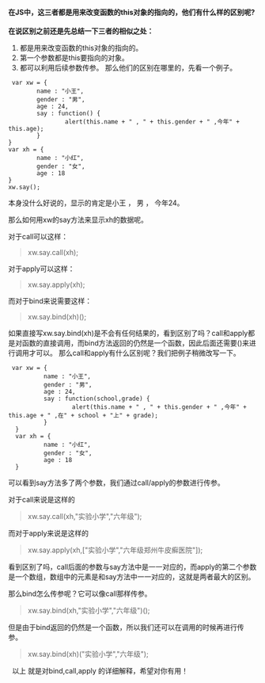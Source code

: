 #### 在JS中，这三者都是用来改变函数的this对象的指向的，他们有什么样的区别呢?

**在说区别之前还是先总结一下三者的相似之处：**

1. 都是用来改变函数的this对象的指向的。
2. 第一个参数都是this要指向的对象。
3. 都可以利用后续参数传参。
那么他们的区别在哪里的，先看一个例子。
```
 var xw = {
        name : "小王",
        gender : "男",
        age : 24,
        say : function() {
                alert(this.name + " , " + this.gender + " ,今年" + this.age);                                
        }
}
var xh = {
        name : "小红",
        gender : "女",
        age : 18
}
xw.say();
```
本身没什么好说的，显示的肯定是小王 ， 男 ， 今年24。

那么如何用xw的say方法来显示xh的数据呢。

对于call可以这样：

> xw.say.call(xh);

对于apply可以这样：

> xw.say.apply(xh);

而对于bind来说需要这样：

> xw.say.bind(xh)();

如果直接写xw.say.bind(xh)是不会有任何结果的，看到区别了吗？call和apply都是对函数的直接调用，而bind方法返回的仍然是一个函数，因此后面还需要()来进行调用才可以。
那么call和apply有什么区别呢？我们把例子稍微改写一下。

```
 var xw = {
          name : "小王",
          gender : "男",
          age : 24,
          say : function(school,grade) {
                  alert(this.name + " , " + this.gender + " ,今年" + this.age + " ,在" + school + "上" + grade);                                
          }
  }
  var xh = {
          name : "小红",
          gender : "女",
          age : 18
  }
```

可以看到say方法多了两个参数，我们通过call/apply的参数进行传参。

对于call来说是这样的

> xw.say.call(xh,"实验小学","六年级");       

而对于apply来说是这样的

> xw.say.apply(xh,["实验小学","六年级郑州牛皮癣医院"]);

看到区别了吗，call后面的参数与say方法中是一一对应的，而apply的第二个参数是一个数组，数组中的元素是和say方法中一一对应的，这就是两者最大的区别。

那么bind怎么传参呢？它可以像call那样传参。

> xw.say.bind(xh,"实验小学","六年级")();

但是由于bind返回的仍然是一个函数，所以我们还可以在调用的时候再进行传参。

> xw.say.bind(xh)("实验小学","六年级");

 
以上 就是对bind,call,apply 的详细解释，希望对你有用！
